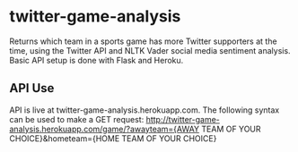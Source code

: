 # twitter-game-analysis
Returns which team in a sports game has more Twitter supporters at the time, using the Twitter API and NLTK Vader social media sentiment analysis. Basic API setup is done with Flask and Heroku.

## API Use

API is live at twitter-game-analysis.herokuapp.com.
The following syntax can be used to make a GET request:
http://twitter-game-analysis.herokuapp.com/game/?awayteam={AWAY TEAM OF YOUR CHOICE}&hometeam={HOME TEAM OF YOUR CHOICE}
